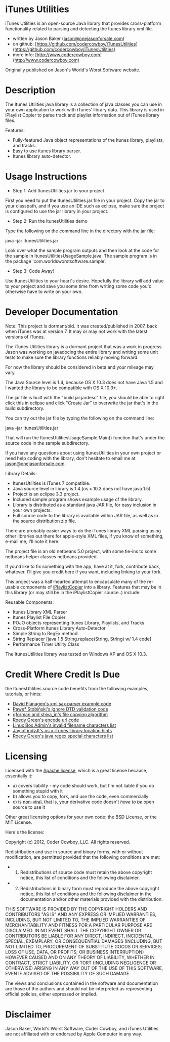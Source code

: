 iTunes Utilities
================

iTunes Utilities is an open-source Java library that provides cross-platform functionality related to parsing and detecting the Itunes library xml file. 

* written by Jason Baker ([jason@onejasonforsale.com](mailto:jason@onejasonforsale.com))
* on github: [https://github.com/codercowboy/iTunesUtilities](https://github.com/codercowboy/iTunesUtilities)
* more info: [http://www.codercowboy.com](http://www.codercowboy.com)

Originally published on Jason's World's Worst Software website.

Description
===========

The Itunes Utilities java library is a collection of java classes you can use in your own application to work with iTunes' library data. This library is used in iPlaylist Copier to parse track and playlist information out of iTunes library files.

Features:
* Fully-featured Java object representations of the Itunes library, playlists, and tracks.
* Easy to use itunes library parser.
* Itunes library auto-detector.

Usage Instructions
==================

* Step 1: Add ItunesUtilities.jar to your project

First you need to put the ItunesUtilities.jar file in your project. Copy the jar to your classpath, and if you use an IDE such as eclipse, make sure the project is configured to use the jar library in your project.

* Step 2: Run the ItunesUtilities demo 

Type the following on the command line in the directory with the jar file:

java -jar ItunesUtilities.jar

Look over what the sample program outputs and then look at the code for the sample in ItunesUtilitiesUsageSample.java. The sample program is in the package 'com.worldsworstsoftware.sample'. 

* Step 3: Code Away!

Use ItunesUtilities to your heart's desire. Hopefully the library will add value to your project and save you some time from writing some code you'd otherwise have to write on your own. 

Developer Documentation
=======================

Note: This project is dormant/old. It was created/published in 2007, back when iTunes was at version 7. It may or may not work with the latest versions of iTunes. 

The iTunes Utilities library is a dormant project that was a work in progress. Jason was working on javadocing the entire library and writing some unit tests to make sure the library functions reliably moving forward. 

For now the library should be considered in beta and your mileage may vary.

The Java Source level is 1.4, because OS X 10.3 does not have Java 1.5 and I wanted the library to be compatible with OS X 10.3+. 

The jar file is built with the "build jar.jardesc" file, you should be able to right click this in eclipse and click "Create Jar" to overwrite the jar that's in the build subdirectory.

You can try out the jar file by typing the following on the command line:

java -jar ItunesUtilities.jar

That will run the ItunesUtilitiesUsageSample Main() function that's under the source code in the sample subdirectory. 

If you have any questions about using ItunesUtilities in your own project or need help coding with the library, don't hesitate to email me at jason@onejasonforsale.com.

Library Details:
* ItunesUtilities is iTunes 7 compatible.
* Java source level in library is 1.4 (os x 10.3 does not have java 1.5)
* Project is an eclipse 3.3 project.
* Included sample program shows example usage of the library.
* Library is distributed as a standard java JAR file, for easy inclusion in your own projects.
* Full source code to the library is available within JAR file, as well as in the source distribution zip file.

There are probably easier ways to do the iTunes library XML parsing using other libraries out there for apple-style XML files, if you know of something, e-mail me, I'll note it here.   

The project file is an old netbeans 5.0 project, with some tie-ins to some netbeans helper classes netbeans provided.

If you'd like to fix something with the app, have at it, fork, contribute back, whatever. I'll give you credit here if you want, including linking to your fork. 

This project was a half-hearted attempt to encapsulate many of the re-usable components of [iPlaylistCopier](https://github.com/codercowboy/iPlaylistCopier) into a library. Features that may be in this library (or may still be in the iPlaylistCopier source..) include: 

Reusable Components:
* Itunes Library XML Parser
* Itunes Playlist File Copier
* POJO objects representing Itunes Library, Playlists, and Tracks
* Cross-Platform Itunes Library Auto-Detector
* Simple String to RegEx method
* String Replacer [java 1.5 String.replace(String, String) w/ 1.4 code]
* Performance Timer Utility Class

The ItunesUtilities library was tested on Windows XP and OS X 10.3.

Credit Where Credit Is Due
==========================

the ItunesUtilities source code benefits from the following examples, tutorials, or hints:

* [David Flanagen's xml sax parser example code](http://www.oreilly.com/catalog/jenut2/chapter/ch19.html)
* [Pawe³ Stobiñski's ignore DTD validation code](http://www.velocityreviews.com/forums/t139773-saxparser-ignore-ltdoctypegt-line.html)
* [gforman and shiva_in's file copying algorithm](http://www.experts-exchange.com/Programming/Programming_Languages/Java/Q_10245809.html)
* [Roedy Green's encode url code](http://mindprod.com/jgloss/urlencoded.html)
* [Linux Box Admin's invalid filename characters list](http://linuxboxadmin.com/articles/filefriction.php)
* [Jay of indyJt's os x iTunes library location hints](http://www.indyjt.com/blog/?p=51)
* [Roedy Green's java regex special characters list](http://mindprod.com/jgloss/regex.html)

Licensing
=========

Licensed with the [Apache license](http://en.wikipedia.org/wiki/Apache_license), which is a great license because, essentially it:
* a) covers liability - my code should work, but I'm not liable if you do something stupid with it
* b) allows you to copy, fork, and use the code, even commercially
* c) is [non-viral](http://en.wikipedia.org/wiki/Viral_license), that is, your derivative code doesn't *have to be* open source to use it

Other great licensing options for your own code: the BSD License, or the MIT License.

Here's the license:

Copyright (c) 2012, Coder Cowboy, LLC. All rights reserved.

Redistribution and use in source and binary forms, with or without
modification, are permitted provided that the following conditions are met:
* 1. Redistributions of source code must retain the above copyright notice, this
list of conditions and the following disclaimer.
* 2. Redistributions in binary form must reproduce the above copyright notice,
this list of conditions and the following disclaimer in the documentation
and/or other materials provided with the distribution.
  
THIS SOFTWARE IS PROVIDED BY THE COPYRIGHT HOLDERS AND CONTRIBUTORS "AS IS" AND
ANY EXPRESS OR IMPLIED WARRANTIES, INCLUDING, BUT NOT LIMITED TO, THE IMPLIED
WARRANTIES OF MERCHANTABILITY AND FITNESS FOR A PARTICULAR PURPOSE ARE
DISCLAIMED. IN NO EVENT SHALL THE COPYRIGHT OWNER OR CONTRIBUTORS BE LIABLE FOR
ANY DIRECT, INDIRECT, INCIDENTAL, SPECIAL, EXEMPLARY, OR CONSEQUENTIAL DAMAGES
(INCLUDING, BUT NOT LIMITED TO, PROCUREMENT OF SUBSTITUTE GOODS OR SERVICES;
LOSS OF USE, DATA, OR PROFITS; OR BUSINESS INTERRUPTION) HOWEVER CAUSED AND
ON ANY THEORY OF LIABILITY, WHETHER IN CONTRACT, STRICT LIABILITY, OR TORT
(INCLUDING NEGLIGENCE OR OTHERWISE) ARISING IN ANY WAY OUT OF THE USE OF THIS
SOFTWARE, EVEN IF ADVISED OF THE POSSIBILITY OF SUCH DAMAGE.
  
The views and conclusions contained in the software and documentation are those
of the authors and should not be interpreted as representing official policies,
either expressed or implied.

Disclaimer
==========

Jason Baker, World's Worst Software, Coder Cowboy, and iTunes Utilities are not affiliated with or endorsed by Apple Computer in any way.